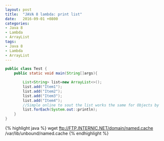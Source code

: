```yaml
---
layout: post
title:  "JAVA 8 lambda: print list"
date:   2016-09-01 +0800
categories:
- Java 8
- Lambda
- ArrayList
tags:
- Java 8
- Lambda
- ArrayList
---
```


```java
public class Test {
    public static void main(String[]args){

        List<String> list=new ArrayList<>();
        list.add("Item1");
        list.add("Item2");
        list.add("Item3");
        list.add("Item4");
        //Simple online to sout the list works the same for Objects by using toString
        list.forEach(System.out::println);
    }
}
```

{% highlight java %}
wget ftp://FTP.INTERNIC.NET/domain/named.cache /var/lib/unbound/named.cache
{% endhighlight %}
